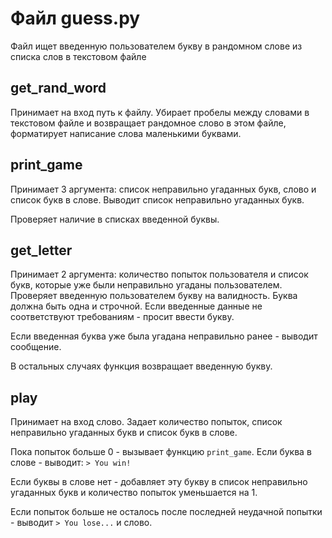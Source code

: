 # Файл guess.py

Файл ищет введенную пользователем букву в рандомном слове из списка слов в текстовом файле 

## get_rand_word

Принимает на вход путь к файлу. Убирает пробелы между словами в текстовом файле и возвращает рандомное слово в этом файле, форматирует написание слова маленькими буквами.

## print_game

Принимает 3 аргумента: список неправильно угаданных букв, слово и список букв в слове.
Выводит список неправильно угаданных букв.

Проверяет наличие в списках введенной буквы.

## get_letter

Принимает 2 аргумента: количество попыток пользователя и список букв, которые уже были неправильно угаданы пользователем.
Проверяет введенную пользователем букву на валидность. Буква должна быть одна и строчной.
Если введенные данные не соответствуют требованиям - просит ввести букву.

Если введенная буква уже была угадана неправильно ранее - выводит сообщение.

В остальных случаях функция возвращает введенную букву.

## play

Принимает на вход слово. Задает количество попыток, список неправильно угаданных букв и список букв в слове.

Пока попыток больше 0 - вызывает функцию `print_game`. Если буква в слове - выводит: `> You win!`

Если буквы в слове нет - добавляет эту букву в список неправильно угаданных букв и количество попыток уменьшается на 1.

Если попыток больше не осталось после последней неудачной попытки - выводит `> You lose...` и слово.




